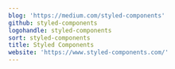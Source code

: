 ```yaml
---
blog: 'https://medium.com/styled-components'
github: styled-components
logohandle: styled-components
sort: styled-components
title: Styled Components
website: 'https://www.styled-components.com/'
---
```

